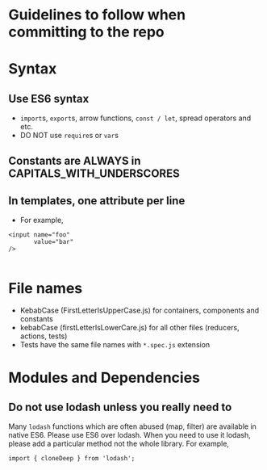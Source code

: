 # Guidelines to follow when committing to the repo

# Syntax

## Use ES6 syntax 
* `import`s, `export`s, arrow functions, `const / let`, spread operators and etc.
* DO NOT use `require`s or `var`s

## Constants are ALWAYS in CAPITALS_WITH_UNDERSCORES

## In templates, one attribute per line
* For example,

```
<input name="foo"
       value="bar"
/>
     
```

# File names

* KebabCase (FirstLetterIsUpperCase.js) for containers, components and constants
* kebabCase (firstLetterIsLowerCare.js) for all other files (reducers, actions, tests)
* Tests have the same file names with `*.spec.js` extension

# Modules and Dependencies
## Do not use lodash unless you really need to
Many `lodash` functions which are often abused (map, filter) are available in native ES6.
Please use ES6 over lodash. 
When you need to use it lodash, please add a particular method not the whole library.
For example,

```
import { cloneDeep } from 'lodash';

```

